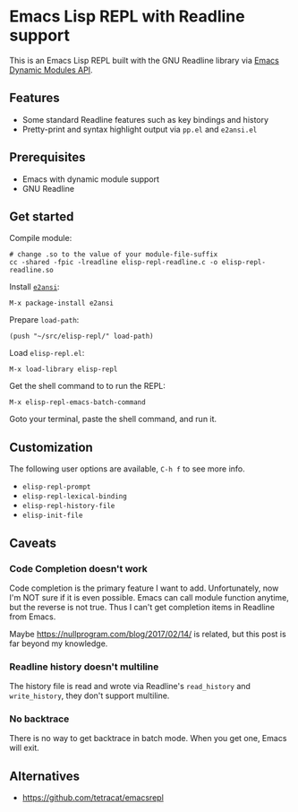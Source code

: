# Emacs Lisp REPL with Readline support

This is an Emacs Lisp REPL built with the GNU Readline library via
[Emacs Dynamic Modules API](https://www.gnu.org/software/emacs/manual/html_node/elisp/Writing-Dynamic-Modules.html).

## Features

- Some standard Readline features such as key bindings and history
- Pretty-print and syntax highlight output via `pp.el` and `e2ansi.el`

## Prerequisites

- Emacs with dynamic module support
- GNU Readline

## Get started

Compile module:

``` shell
# change .so to the value of your module-file-suffix
cc -shared -fpic -lreadline elisp-repl-readline.c -o elisp-repl-readline.so
```

Install [`e2ansi`](https://github.com/Lindydancer/e2ansi):

    M-x package-install e2ansi

Prepare `load-path`:

``` emacs-lisp
(push "~/src/elisp-repl/" load-path)
```

Load `elisp-repl.el`:

    M-x load-library elisp-repl

Get the shell command to to run the REPL:

    M-x elisp-repl-emacs-batch-command

Goto your terminal, paste the shell command, and run it.

## Customization

The following user options are available, `C-h f` to see more info.

- `elisp-repl-prompt`
- `elisp-repl-lexical-binding`
- `elisp-repl-history-file`
- `elisp-init-file`

## Caveats

### Code Completion doesn't work

Code completion is the primary feature I want to add. Unfortunately, now I'm NOT
sure if it is even possible. Emacs can call module function anytime, but the
reverse is not true. Thus I can't get completion items in Readline from Emacs.

Maybe https://nullprogram.com/blog/2017/02/14/ is related, but this post is far
beyond my knowledge.

### Readline history doesn't multiline

The history file is read and wrote via Readline's `read_history` and
`write_history`, they don't support multiline.

### No backtrace

There is no way to get backtrace in batch mode. When you get one, Emacs will
exit.

## Alternatives

- https://github.com/tetracat/emacsrepl
